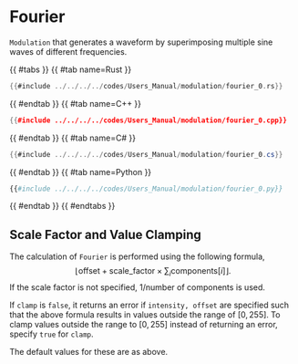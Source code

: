 # Fourier

`Modulation` that generates a waveform by superimposing multiple sine waves of different frequencies.

{{ #tabs }}
{{ #tab name=Rust }}
```rust
{{#include ../../../../codes/Users_Manual/modulation/fourier_0.rs}}
```
{{ #endtab }}
{{ #tab name=C++ }}
```cpp
{{#include ../../../../codes/Users_Manual/modulation/fourier_0.cpp}}
```
{{ #endtab }}
{{ #tab name=C# }}
```cs
{{#include ../../../../codes/Users_Manual/modulation/fourier_0.cs}}
```
{{ #endtab }}
{{ #tab name=Python }}
```python
{{#include ../../../../codes/Users_Manual/modulation/fourier_0.py}}
```
{{ #endtab }}
{{ #endtabs }}

## Scale Factor and Value Clamping

The calculation of `Fourier` is performed using the following formula,
$$
    \left\lfloor\text{offset} + \text{scale\_factor} \times \sum_i \text{components}[i]\right\rfloor.
$$
If the scale factor is not specified, $1/\text{number of components}$ is used.

If `clamp` is `false`, it returns an error if `intensity, offset` are specified such that the above formula results in values outside the range of $[0,255]$.
To clamp values outside the range to $[0,255]$ instead of returning an error, specify `true` for `clamp`.

The default values for these are as above.
